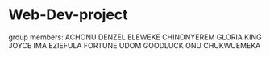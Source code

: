 # Web-Dev-project
group members:
ACHONU DENZEL
ELEWEKE CHINONYEREM GLORIA
KING JOYCE IMA
EZIEFULA FORTUNE
UDOM GOODLUCK
ONU CHUKWUEMEKA
